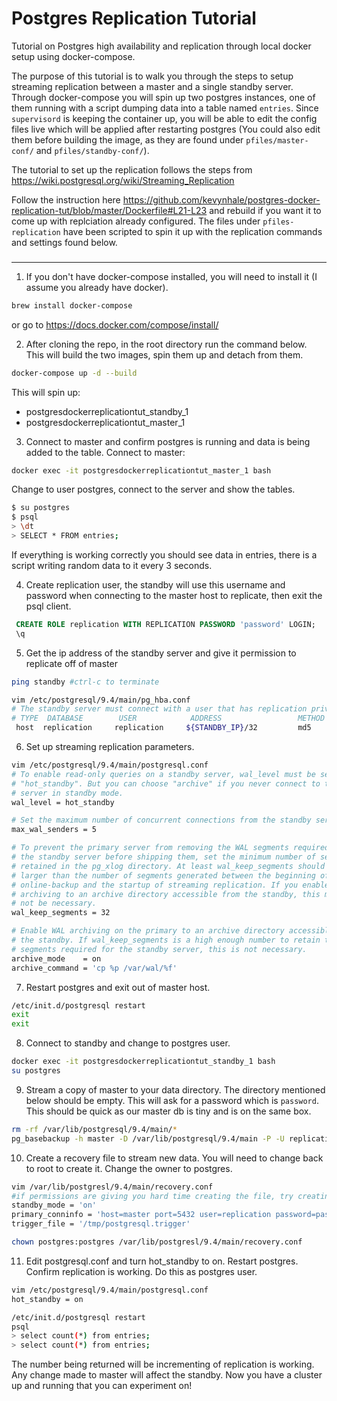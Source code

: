 # Postgres Replication Tutorial
Tutorial on Postgres high availability and replication through local docker setup using docker-compose.

The purpose of this tutorial is to walk you through the steps to setup streaming replication between a master and a single standby server. Through docker-compose you will spin up two postgres instances, one of them running with a script dumping data into a table named `entries`. Since `supervisord` is keeping the container up, you will be able to edit the config files live which will be applied after restarting postgres (You could also edit them before building the image, as they are found under `pfiles/master-conf/` and `pfiles/standby-conf/`).

The tutorial to set up the replication follows the steps from https://wiki.postgresql.org/wiki/Streaming_Replication

Follow the instruction here https://github.com/kevynhale/postgres-docker-replication-tut/blob/master/Dockerfile#L21-L23 and rebuild if you want it to come up with replciation already configured. The files under `pfiles-replication` have been scripted to spin it up with the replication commands and settings found below.
### 
***

1) If you don't have docker-compose installed, you will need to install it (I assume you already have docker).

```bash
brew install docker-compose
```
or go to https://docs.docker.com/compose/install/

2) After cloning the repo, in the root directory run the command below. This will build the two images, spin them up and detach from them.
```bash
docker-compose up -d --build
```
This will spin up:
* postgresdockerreplicationtut_standby_1
* postgresdockerreplicationtut_master_1
3) Connect to master and confirm postgres is running and data is being added to the table.
Connect to master:
```BASH
docker exec -it postgresdockerreplicationtut_master_1 bash
```
Change to user postgres, connect to the server and show the tables.
```BASH
$ su postgres
$ psql
> \dt
> SELECT * FROM entries;
```
If everything is working correctly you should see data in entries, there is a script writing random data to it every 3 seconds.

4) Create replication user, the standby will use this username and password when connecting to the master host to replicate, then exit the psql client.
```SQL
 CREATE ROLE replication WITH REPLICATION PASSWORD 'password' LOGIN;
 \q
```
 
 5) Get the ip address of the standby server and give it permission to replicate off of master
 ```BASH
ping standby #ctrl-c to terminate

vim /etc/postgresql/9.4/main/pg_hba.conf
# The standby server must connect with a user that has replication privileges.
# TYPE  DATABASE        USER            ADDRESS                 METHOD
  host  replication     replication     ${STANDBY_IP}/32         md5
```

6) Set up streaming replication parameters.
```BASH
vim /etc/postgresql/9.4/main/postgresql.conf
# To enable read-only queries on a standby server, wal_level must be set to
# "hot_standby". But you can choose "archive" if you never connect to the
# server in standby mode.
wal_level = hot_standby

# Set the maximum number of concurrent connections from the standby servers.
max_wal_senders = 5

# To prevent the primary server from removing the WAL segments required for
# the standby server before shipping them, set the minimum number of segments
# retained in the pg_xlog directory. At least wal_keep_segments should be
# larger than the number of segments generated between the beginning of
# online-backup and the startup of streaming replication. If you enable WAL
# archiving to an archive directory accessible from the standby, this may
# not be necessary.
wal_keep_segments = 32

# Enable WAL archiving on the primary to an archive directory accessible from
# the standby. If wal_keep_segments is a high enough number to retain the WAL
# segments required for the standby server, this is not necessary.
archive_mode    = on
archive_command = 'cp %p /var/wal/%f'

```
7) Restart postgres and exit out of master host.
```BASH
/etc/init.d/postgresql restart
exit
exit
```

8) Connect to standby and change to postgres user.
```BASH
docker exec -it postgresdockerreplicationtut_standby_1 bash
su postgres
```

9) Stream a copy of master to your data directory. The directory mentioned below should be empty. This will ask for a password which is `password`. This should be quick as our master db is tiny and is on the same box.
```BASH
rm -rf /var/lib/postgresql/9.4/main/*
pg_basebackup -h master -D /var/lib/postgresql/9.4/main -P -U replication --xlog-method=stream
```

10) Create a recovery file to stream new data. You will need to change back to root to create it. Change the owner to postgres.
```BASH
vim /var/lib/postgresl/9.4/main/recovery.conf
#if permissions are giving you hard time creating the file, try creating it with touch /var/lib/postgresl/9.4/main/recovery.conf and then editing it.
standby_mode = 'on'
primary_conninfo = 'host=master port=5432 user=replication password=password'
trigger_file = '/tmp/postgresql.trigger'

chown postgres:postgres /var/lib/postgresl/9.4/main/recovery.conf
```

11) Edit postgresql.conf and turn hot_standby to on. Restart postgres. Confirm replication is working. Do this as postgres user.
```BASH
vim /etc/postgresql/9.4/main/postgresql.conf
hot_standby = on
```
```BASH
/etc/init.d/postgresql restart
psql
> select count(*) from entries;
> select count(*) from entries;
```
The number being returned will be incrementing of replication is working. Any change made to master will affect the standby. Now you have a cluster up and running that you can experiment on!

